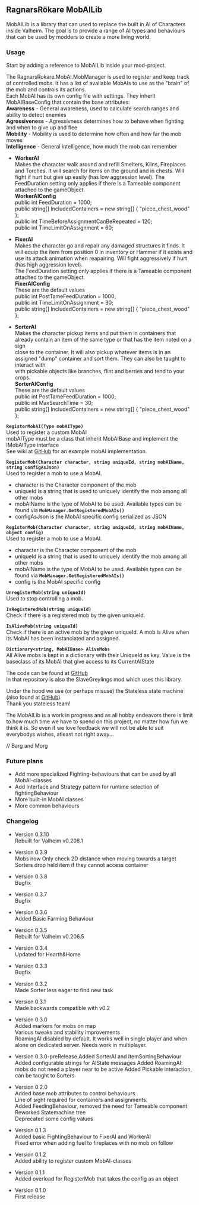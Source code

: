 ﻿## RagnarsRökare MobAILib ##
MobAILib is a library that can used to replace the built in AI of Characters inside Valheim.
The goal is to provide a range of AI types and behaviours that can be used by modders to create a more living world.

### Usage ###
Start by adding a reference to MobAILib inside your mod-project.

The RagnarsRokare.MobAI.MobManager is used to register and keep track of controlled mobs.
It has a list of available MobAIs to use as the "brain" of the mob and controls its actions.  
Each MobAI has its own config file with settings.
They inherit MobAIBaseConfig that contain the base attributes:  
**Awareness** - General awareness, used to calculate search ranges and ability to detect enemies  
**Agressiveness** - Agressivness determines how to behave when fighting and when to give up and flee  
**Mobility** - Mobility is used to determine how often and how far the mob moves  
**Intelligence** - General intelligence, how much the mob can remember


- **WorkerAI**  
Makes the character walk around and refill Smelters, Kilns, Fireplaces and Torches. It will search for items on the ground and in chests.
Will fight if hurt but give up easily (has low aggression level). The FeedDuration setting only applies if there is a Tameable component attached to the gameObject.  
**WorkerAIConfig**  
    public int FeedDuration = 1000;  
    public string[] IncludedContainers = new string[] { "piece_chest_wood" };  
    public int TimeBeforeAssignmentCanBeRepeated = 120;  
    public int TimeLimitOnAssignment = 60;  

- **FixerAI**  
Makes the character go and repair any damaged structures it finds. It will equip the item from position 0 in inventory or Hammer if it exists and use its attack animation when reapairing. Will fight aggressively if hurt (has high aggression level).  
The FeedDuration setting only applies if there is a Tameable component attached to the gameObject.  
**FixerAIConfig**  
These are the default values  
    public int PostTameFeedDuration = 1000;  
    public int TimeLimitOnAssignment = 30;  
    public string[] IncludedContainers = new string[] { "piece_chest_wood" };  

- **SorterAI**  
Makes the character pickup items and put them in containers that already contain an item of the same type or that has the item noted on a sign  
close to the container. It will also pickup whatever items is in an assigned "dump" container and sort them. They can also be taught to interact with  
with pickable objects like branches, flint and berries and tend to your crops.  
**SorterAIConfig**  
These are the default values  
    public int PostTameFeedDuration = 1000;  
    public int MaxSearchTime = 30;  
    public string[] IncludedContainers = new string[] { "piece_chest_wood" };  


**``RegisterMobAI(Type mobAIType)``**  
Used to register a custom MobAI  
mobAIType must be a class that inherit MobAIBase and implement the IMobAIType interface  
See wiki at [GitHub](https://github.com/di98feja/RagnarsRokare/wiki) for an example mobAI implementation.

**``RegisterMob(Character character, string uniqueId, string mobAIName, string configAsJson)``**  
Used to register a mob to use a MobAI.
- character is the Character component of the mob
- uniqueId is a string that is used to uniquely identify the mob among all other mobs
- mobAIName is the type of MobAI to be used. Available types can be found via **``MobManager.GetRegisteredMobAIs()``**
- configAsJson is the MobAI specific config serialized as JSON

**``RegisterMob(Character character, string uniqueId, string mobAIName, object config)``**  
Used to register a mob to use a MobAI.
- character is the Character component of the mob
- uniqueId is a string that is used to uniquely identify the mob among all other mobs
- mobAIName is the type of MobAI to be used. Available types can be found via **``MobManager.GetRegisteredMobAIs()``**
- config is the MobAI specific config

**``UnregisterMob(string uniqueId)``**  
Used to stop controlling a mob.

**``IsRegisteredMob(string uniqueId)``**  
Check if there is a registered mob by the given uniqueId.

**``IsAliveMob(string uniqueId)``**  
Check if there is an active mob by the given uniqueId.
A mob is Alive when its MobAI has been instanciated and assigned.

**``Dictionary<string, MobAIBase> AliveMobs``**  
All Alive mobs is kept in a dictionary with their UniqueId as key.
Value is the baseclass of its MobAI that give access to its CurrentAIState


The code can be found at [GitHub](https://github.com/di98feja/RagnarsRokare)  
In that repository is also the SlaveGreylings mod which uses this library.

Under the hood we use (or perhaps misuse) the Stateless state machine (also found at [GitHub](https://github.com/dotnet-state-machine/stateless)).   
Thank you stateless team!


The MobAILib is a work in progress and as all hobby endeavors there is limit to how much time we have to spend on this project, no matter how fun we think it is.
So even if we love feedback we will not be able to suit everybodys wishes, atleast not right away...  

// Barg and Morg

### Future plans ###
- Add more specialized Fighting-behaviours that can be used by all MobAI-classes
- Add Interface and Strategy pattern for runtime selection of fightingBehaviour
- More built-in MobAI classes
- More common behaviours

### Changelog ###  
- Version 0.3.10  
 Rebuilt for Valheim v0.208.1

- Version 0.3.9  
  Mobs now Only check 2D distance when moving towards a target  
  Sorters drop held item if they cannot access container

- Version 0.3.8  
 Bugfix  

- Version 0.3.7  
 Bugfix  

- Version 0.3.6  
 Added Basic Farming Behaviour  

- Version 0.3.5  
 Rebuilt for Valheim v0.206.5

- Version 0.3.4  
Updated for Hearth&Home

- Version 0.3.3  
Bugfix

- Version 0.3.2  
Made Sorter less eager to find new task  

- Version 0.3.1  
Made backwards compatible with v0.2  

- Version 0.3.0  
Added markers for mobs on map  
Various tweaks and stability improvements  
RoamingAI disabled by default. It works well in single player and when alone on dedicated server. Needs work in multiplayer.

- Version 0.3.0-preRelease
Added SorterAI and ItemSortingBehaviour
Added configurable strings for AIState messages
Added RoamingAI: mobs do not need a player near to be active
Added Pickable interaction, can be taught to Sorters

- Version 0.2.0  
Added base mob attributes to control behaviours.  
Line of sight required for containers and assignments.  
Added FeedingBehaviour, removed the need for Tameable component  
Reworked Statemachine tree  
Deprecated some config values

- Version 0.1.3  
Added basic FightingBehaviour to FixerAI and WorkerAI  
Fixed error when adding fuel to fireplaces with no mob on follow

- Version 0.1.2  
Added ability to register custom MobAI-classes

- Version 0.1.1  
Added overload for RegisterMob that takes the config as an object

- Version 0.1.0  
First release
